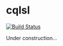 cqlsl
=====
[![Build Status](https://travis-ci.org/drudim/cqlsl.svg?branch=master)](https://travis-ci.org/drudim/cqlsl)

Under construction...
